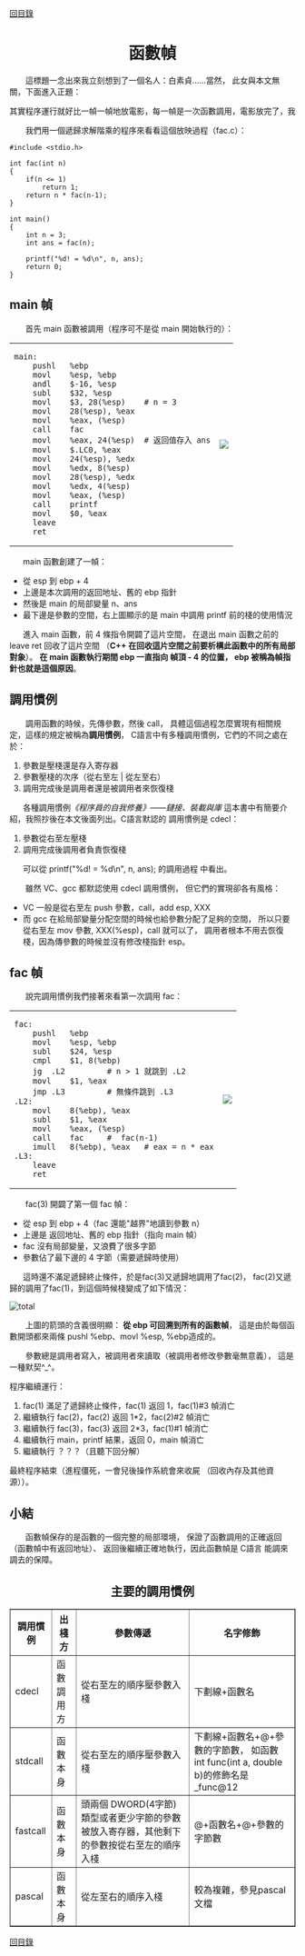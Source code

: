 ﻿[content]: https://github.com/1184893257/simplelinux/blob/master/README.md#content

[回目錄][content]

<a name="top"></a>

<h1 align="center">函數幀
</h1>

　　這標題一念出來我立刻想到了一個名人：白素貞……當然，
此女與本文無關，下面進入正題：

<pre>其實程序運行就好比一幀一幀地放電影，每一幀是一次函數調用，電影放完了，我們就看到結局了。</pre>

　　我們用一個遞歸求解階乘的程序來看看這個放映過程（fac.c）：

	#include <stdio.h>
	
	int fac(int n)
	{
		if(n <= 1)
			return 1;
		return n * fac(n-1);
	}
	
	int main()
	{
		int n = 3;
		int ans = fac(n);
		
		printf("%d! = %d\n", n, ans);
		return 0;
	}

## main 幀

　　首先 main 函數被調用（程序可不是從 main 開始執行的）：

<table>
<tr><td>
<pre><code>main:
	pushl	%ebp
	movl	%esp, %ebp
	andl	$-16, %esp
	subl	$32, %esp
	movl	$3, 28(%esp)	# n = 3
	movl	28(%esp), %eax
	movl	%eax, (%esp)
	call	fac
	movl	%eax, 24(%esp)	# 返回值存入 ans
	movl	$.LC0, %eax
	movl	24(%esp), %edx
	movl	%edx, 8(%esp)
	movl	28(%esp), %edx
	movl	%edx, 4(%esp)
	movl	%eax, (%esp)
	call	printf
	movl	$0, %eax
	leave
	ret
</code></pre></td>
<td><img src="http://fmn.rrimg.com/fmn056/20121124/1940/original_D0zG_726b00003e04118c.jpg" /></td>
</tr></table>

`　　`main 函數創建了一幀：

* 從 esp 到 ebp + 4
* 上邊是本次調用的返回地址、舊的 ebp 指針
* 然後是 main 的局部變量 n、ans
* 最下邊是參數的空間，右上圖顯示的是 main 中調用 printf 
前的棧的使用情況

`　　`進入 main 函數，前 4 條指令開闢了這片空間，
在退出 main 函數之前的 leave ret 回收了這片空間
（<b>C++ 在回收這片空間之前要析構此函數中的所有局部對象</b>）。
<b>在 main 函數執行期間 ebp 一直指向 幀頂 - 4 的位置，
ebp 被稱為幀指針也就是這個原因</b>。

## 調用慣例

　　調用函數的時候，先傳參數，然後 call，
具體這個過程怎麼實現有相關規定，這樣的規定被稱為<b>調用慣例</b>，
C語言中有多種調用慣例，它們的不同之處在於：

1. 參數是壓棧還是存入寄存器
2. 參數壓棧的次序（從右至左 | 從左至右）
3. 調用完成後是調用者還是被調用者來恢復棧

`　　`各種調用慣例<em>《程序員的自我修養》——鏈接、裝載與庫</em>
這本書中有簡要介紹，我照抄後在本文後面列出。C語言默認的
調用慣例是 cdecl：

1. 參數從右至左壓棧
2. 調用完成後調用者負責恢復棧

`　　`可以從 printf("%d! = %d\n", n, ans); 的調用過程
中看出。

　　雖然 VC、gcc 都默認使用 cdecl 調用慣例，
但它們的實現卻各有風格：

* VC 一般是從右至左 push 參數，call，add esp, XXX
* 而 gcc 在給局部變量分配空間的時候也給參數分配了足夠的空間，
所以只要從右至左 mov 參數, XXX(%esp)，call 就可以了，
調用者根本不用去恢復棧，因為傳參數的時候並沒有修改棧指針 esp。

## fac 幀

　　說完調用慣例我們接著來看第一次調用 fac：

<table>
<tr><td>
<pre><code>fac:
	pushl	%ebp
	movl	%esp, %ebp
	subl	$24, %esp
	cmpl	$1, 8(%ebp)
	jg	.L2			# n > 1 就跳到 .L2
	movl	$1, %eax
	jmp	.L3			# 無條件跳到 .L3
.L2:
	movl	8(%ebp), %eax
	subl	$1, %eax
	movl	%eax, (%esp)
	call	fac		#  fac(n-1)
	imull	8(%ebp), %eax	# eax = n * eax
.L3:
	leave
	ret
</code></pre></td>
<td><img src="http://fmn.rrfmn.com/fmn058/20121124/1940/original_XcDN_08c400005ab9125d.jpg" /></td>
</tr></table>

　　fac(3) 開闢了第一個 fac 幀：

* 從 esp 到 ebp + 4（fac 還能"越界"地讀到參數 n）
* 上邊是 返回地址、舊的 ebp 指針（指向 main 幀）
* fac 沒有局部變量，又浪費了很多字節
* 參數佔了最下邊的 4 字節（需要遞歸時使用）

`　　`這時還不滿足遞歸終止條件，於是fac(3)又遞歸地調用了fac(2)，
fac(2)又遞歸的調用了fac(1)，到這個時候棧變成了如下情況：

![total](http://fmn.rrimg.com/fmn062/20121124/1940/original_y9zg_1a3800005b5a118e.jpg)

　　上圖的箭頭的含義很明顯：
<b>從 ebp 可回溯到所有的函數幀</b>，
這是由於每個函數開頭都來兩條 pushl %ebp、movl %esp, %ebp造成的。

　　參數總是調用者寫入，被調用者來讀取（被調用者修改參數毫無意義），
這是一種默契^_^。

程序繼續運行：

1. fac(1) 滿足了遞歸終止條件，fac(1) 返回 1，fac(1)#3 幀消亡
2. 繼續執行 fac(2)，fac(2) 返回 1\*2，fac(2)#2 幀消亡
3. 繼續執行 fac(3)，fac(3) 返回 2\*3，fac(1)#1 幀消亡
4. 繼續執行 main，printf 結果，返回 0，main 幀消亡
5. 繼續執行 ？？？（且聽下回分解）

最終程序結束（進程僵死，一會兒後操作系統會來收屍
（回收內存及其他資源））。

## 小結

　　函數幀保存的是函數的一個完整的局部環境，
保證了函數調用的正確返回（函數幀中有返回地址）、
返回後繼續正確地執行，因此函數幀是 C語言 能調來調去的保障。

<h2 align="center">主要的調用慣例</h2>
<table border="1">
 <tr>
  <th>調用慣例</th>
  <th>出棧方</th>
  <th>參數傳遞</th>
  <th>名字修飾</th>
 </tr>
 <tr>
  <td>cdecl</td>
  <td>函數調用方</td>
  <td>從右至左的順序壓參數入棧</td>
  <td>下劃線+函數名</td>
 </tr>
 <tr>
  <td>stdcall</td>
  <td>函數本身</td>
  <td>從右至左的順序壓參數入棧</td>
  <td>下劃線+函數名+@+參數的字節數，
  如函數 int func(int a, double b)的修飾名是
  _func@12</td>
 </tr>
  <tr>
  <td>fastcall</td>
  <td>函數本身</td>
  <td>頭兩個 DWORD(4字節)類型或者更少字節的參數
  被放入寄存器，其他剩下的參數按從右至左的順序入棧</td>
  <td>@+函數名+@+參數的字節數</td>
 </tr>
 <tr>
  <td>pascal</td>
  <td>函數本身</td>
  <td>從左至右的順序入棧</td>
  <td>較為複雜，參見pascal文檔</td>
 </tr>
 </table>

[回目錄][content]
